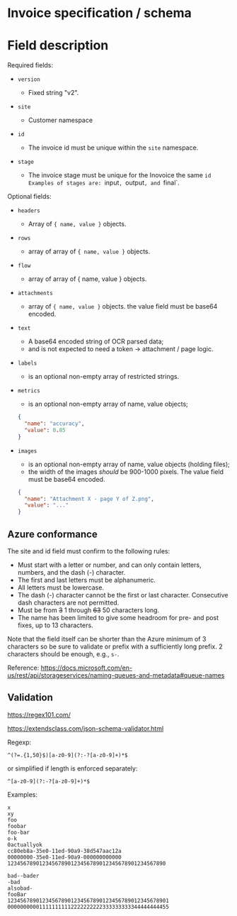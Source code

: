 # Invoice specification / schema

# Field description

Required fields:

- `version`
  - Fixed string "v2".
  
- `site`
  - Customer namespace
  
- `id`
  - The invoice id must be unique within the `site` namespace.
  
- `stage`
  - The invoice stage must be unique for the Inovoice the same `id
    Examples of stages are: `input`, `output`, and `final`.

Optional fields:

- `headers`
  - Array of `{ name, value }` objects.
- `rows`
  - array of array of `{ name, value }` objects.
- `flow`
  - array of array of { name, value } objects.
- `attachments`
  - array of `{ name, value }` objects. the value field must be base64 encoded.
- `text`
  - A base64 encoded string of OCR parsed data; 
  - and is not expected to need a token -> attachment / page logic.

- `labels`
  - is an optional non-empty array of restricted strings.

- `metrics`
  - is an optional non-empty array of name, value objects;
  ```json
  {
    "name": "accuracy",
    "value": 0.85
  }
  ```

- `images`
  - is an optional non-empty array of name, value objects (holding files); 
  - the width of the images *should* be 900-1000 pixels.  The value
    field must be base64 encoded.
  ```json
  {
    "name": "Attachment X - page Y of Z.png",
    "value": "..."
  }
  ```

## Azure conformance

The site and id field must confirm to the following rules:

- Must start with a letter or number, and can only contain letters, numbers, and the dash (-) character.
- The first and last letters must be alphanumeric.
- All letters must be lowercase.
- The dash (-) character cannot be the first or last character. Consecutive dash characters are not permitted.
- Must be from <strike>3</strike> 1 through <strike>63</strike> 50 characters long.
- The name has been limited to give some headroom for pre- and post fixes, up to 13 characters.

Note that the field itself can be shorter than the Azure minimum of 3 characters so be sure to validate or prefix with a sufficiently long prefix. 
2 characters should be enough, e.g., `s-`.

Reference: https://docs.microsoft.com/en-us/rest/api/storageservices/naming-queues-and-metadata#queue-names

## Validation

https://regex101.com/

https://extendsclass.com/json-schema-validator.html

Regexp:

```
^(?=.{1,50}$)[a-z0-9](?:-?[a-z0-9]+)*$
```

or simplified if length is enforced separately:

```
^[a-z0-9](?:-?[a-z0-9]+)*$
```

Examples:

```
x
xy
foo
foobar
foo-bar
o-k
0actuallyok
cc80eb8a-35e0-11ed-90a9-38d547aac12a
00000000-35e0-11ed-90a9-000000000000
12345678901234567890123456789012345678901234567890
```

```
bad--bader
-bad
alsobad-
fooBar
123456789012345678901234567890123456789012345678901
000000000011111111112222222222333333333344444444455
```

